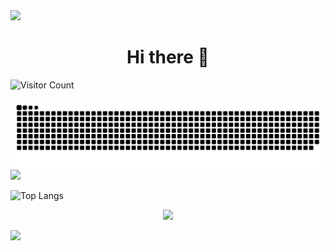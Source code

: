 <img src="https://capsule-render.vercel.app/api?type=speech&height=100&color=gradient&text=Hello%20there%20&reversal=true&textBg=false&fontAlign=31&fontAlignY=44&descAlign=23&fontSize=50" />

<h1 align="center">Hi there 👋</h1>


  <p align="center">
  


![Visitor Count](https://komarev.com/ghpvc/?username=hessafa&color=orange)





  <img src="https://raw.githubusercontent.com/Platane/snk/output/github-contribution-grid-snake.svg" />

  <img src="https://media3.giphy.com/media/v1.Y2lkPTc5MGI3NjExdnJ4amkxOGR0eHJkYjc1Z3drbG1ndHJiOGEycThxZnd6d2J6cng0aiZlcD12MV9pbnRlcm5hbF9naWZfYnlfaWQmY3Q9cw/jiWYQGFxMo0HOjmMn9/giphy.gif" />
</p>



![Top Langs](https://github-readme-stats.vercel.app/api/top-langs/?username=hessafa&layout=compact&theme=default&hide_border=true)


<p align="center">
  <img src="https://github.com/ashutosh00710/github-readme-activity-graph/blob/master/assets/github-graph.gif?raw=true" width="500"/>
</p>

<img src="https://capsule-render.vercel.app/api?type=waving&height=300&color=gradient&section=footer" />
